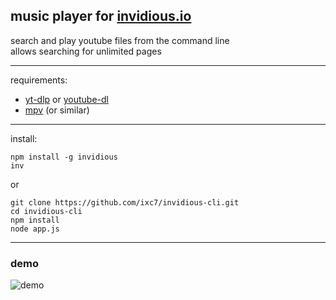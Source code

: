 
## music player for [invidious.io](https://invidious.io)

search and play youtube files from the command line  
allows searching for unlimited pages

---

requirements:
+ [yt-dlp](https://github.com/yt-dlp/yt-dlp) or [youtube-dl](https://github.com/ytdl-org/youtube-dl/)
+ [mpv](https://github.com/mpv-player/mpv) (or similar)

---

install:

```
npm install -g invidious
inv
```

or

```
git clone https://github.com/ixc7/invidious-cli.git
cd invidious-cli
npm install
node app.js
```

---

### demo

![demo](https://github.com/ixc7/invidious-cli/raw/master/demo.gif)
